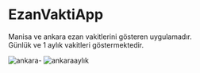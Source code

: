 # EzanVaktiApp

Manisa ve ankara ezan vakitlerini gösteren uygulamadır.  
Günlük ve 1 aylık vakitleri göstermektedir.

![ankara](https://user-images.githubusercontent.com/83671296/229350441-a50c3e9a-eab6-43ed-a108-ccb70c86b82c.png)- 
![ankaraaylık](https://user-images.githubusercontent.com/83671296/229350460-78b520f2-789d-47eb-a316-956b8bf4494d.png)
